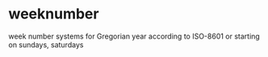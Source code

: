 # weeknumber
week number systems for Gregorian year according to ISO-8601 or starting on sundays, saturdays
